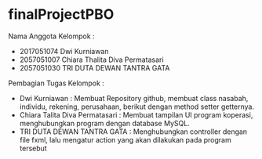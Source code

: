 # finalProjectPBO
Nama Anggota Kelompok :
- 2017051074 Dwi Kurniawan
- 2057051007 Chiara Thalita Diva Permatasari
- 2057051030 TRI DUTA DEWAN TANTRA GATA


Pembagian Tugas Kelompok :
- Dwi Kurniawan : Membuat Repository github, membuat class nasabah, individu, rekening, perusahaan, berikut dengan method setter getternya.
- Chiara Talita Diva Permatasari : Membuat tampilan UI program koperasi, menghubungkan program dengan database MySQL.
- TRI DUTA DEWAN TANTRA GATA : Menghubungkan controller dengan file fxml, lalu mengatur action yang akan dilakukan pada program tersebut
